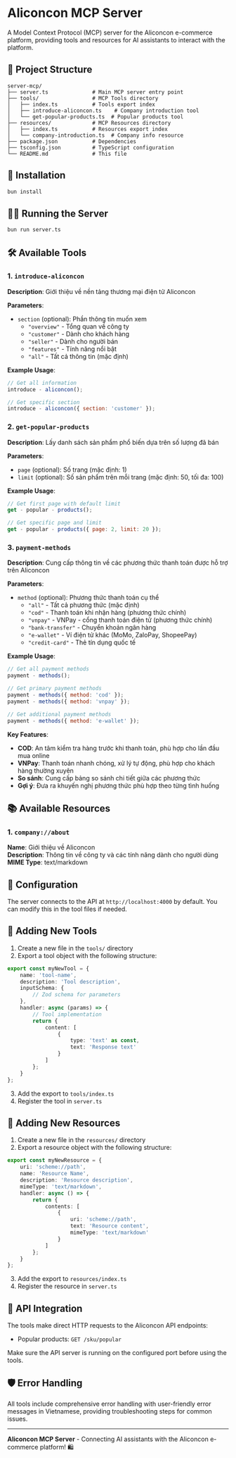# Aliconcon MCP Server

A Model Context Protocol (MCP) server for the Aliconcon e-commerce platform, providing tools and resources for AI assistants to interact with the platform.

## 📁 Project Structure

```
server-mcp/
├── server.ts              # Main MCP server entry point
├── tools/                 # MCP Tools directory
│   ├── index.ts           # Tools export index
│   ├── introduce-aliconcon.ts    # Company introduction tool
│   └── get-popular-products.ts  # Popular products tool
├── resources/             # MCP Resources directory
│   ├── index.ts           # Resources export index
│   └── company-introduction.ts  # Company info resource
├── package.json           # Dependencies
├── tsconfig.json          # TypeScript configuration
└── README.md              # This file
```

## 🚀 Installation

```bash
bun install
```

## 🏃‍♂️ Running the Server

```bash
bun run server.ts
```

## 🛠️ Available Tools

### 1. `introduce-aliconcon`

**Description**: Giới thiệu về nền tảng thương mại điện tử Aliconcon

**Parameters**:

-   `section` (optional): Phần thông tin muốn xem
    -   `"overview"` - Tổng quan về công ty
    -   `"customer"` - Dành cho khách hàng
    -   `"seller"` - Dành cho người bán
    -   `"features"` - Tính năng nổi bật
    -   `"all"` - Tất cả thông tin (mặc định)

**Example Usage**:

```javascript
// Get all information
introduce - aliconcon();

// Get specific section
introduce - aliconcon({ section: 'customer' });
```

### 2. `get-popular-products`

**Description**: Lấy danh sách sản phẩm phổ biến dựa trên số lượng đã bán

**Parameters**:

-   `page` (optional): Số trang (mặc định: 1)
-   `limit` (optional): Số sản phẩm trên mỗi trang (mặc định: 50, tối đa: 100)

**Example Usage**:

```javascript
// Get first page with default limit
get - popular - products();

// Get specific page and limit
get - popular - products({ page: 2, limit: 20 });
```

### 3. `payment-methods`

**Description**: Cung cấp thông tin về các phương thức thanh toán được hỗ trợ trên Aliconcon

**Parameters**:

-   `method` (optional): Phương thức thanh toán cụ thể
    -   `"all"` - Tất cả phương thức (mặc định)
    -   `"cod"` - Thanh toán khi nhận hàng (phương thức chính)
    -   `"vnpay"` - VNPay - cổng thanh toán điện tử (phương thức chính)
    -   `"bank-transfer"` - Chuyển khoản ngân hàng
    -   `"e-wallet"` - Ví điện tử khác (MoMo, ZaloPay, ShopeePay)
    -   `"credit-card"` - Thẻ tín dụng quốc tế

**Example Usage**:

```javascript
// Get all payment methods
payment - methods();

// Get primary payment methods
payment - methods({ method: 'cod' });
payment - methods({ method: 'vnpay' });

// Get additional payment methods
payment - methods({ method: 'e-wallet' });
```

**Key Features**:

-   **COD**: An tâm kiểm tra hàng trước khi thanh toán, phù hợp cho lần đầu mua online
-   **VNPay**: Thanh toán nhanh chóng, xử lý tự động, phù hợp cho khách hàng thường xuyên
-   **So sánh**: Cung cấp bảng so sánh chi tiết giữa các phương thức
-   **Gợi ý**: Đưa ra khuyến nghị phương thức phù hợp theo từng tình huống

## 📚 Available Resources

### 1. `company://about`

**Name**: Giới thiệu về Aliconcon  
**Description**: Thông tin về công ty và các tính năng dành cho người dùng  
**MIME Type**: text/markdown

## 🔧 Configuration

The server connects to the API at `http://localhost:4000` by default. You can modify this in the tool files if needed.

## 📝 Adding New Tools

1. Create a new file in the `tools/` directory
2. Export a tool object with the following structure:

```typescript
export const myNewTool = {
    name: 'tool-name',
    description: 'Tool description',
    inputSchema: {
        // Zod schema for parameters
    },
    handler: async (params) => {
        // Tool implementation
        return {
            content: [
                {
                    type: 'text' as const,
                    text: 'Response text'
                }
            ]
        };
    }
};
```

3. Add the export to `tools/index.ts`
4. Register the tool in `server.ts`

## 📝 Adding New Resources

1. Create a new file in the `resources/` directory
2. Export a resource object with the following structure:

```typescript
export const myNewResource = {
    uri: 'scheme://path',
    name: 'Resource Name',
    description: 'Resource description',
    mimeType: 'text/markdown',
    handler: async () => {
        return {
            contents: [
                {
                    uri: 'scheme://path',
                    text: 'Resource content',
                    mimeType: 'text/markdown'
                }
            ]
        };
    }
};
```

3. Add the export to `resources/index.ts`
4. Register the resource in `server.ts`

## 🔗 API Integration

The tools make direct HTTP requests to the Aliconcon API endpoints:

-   Popular products: `GET /sku/popular`

Make sure the API server is running on the configured port before using the tools.

## 🛡️ Error Handling

All tools include comprehensive error handling with user-friendly error messages in Vietnamese, providing troubleshooting steps for common issues.

---

**Aliconcon MCP Server** - Connecting AI assistants with the Aliconcon e-commerce platform! 🛍️
